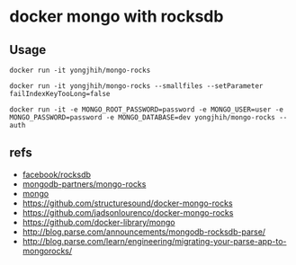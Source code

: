 # docker mongo with rocksdb

## Usage

```
docker run -it yongjhih/mongo-rocks
```

```
docker run -it yongjhih/mongo-rocks --smallfiles --setParameter failIndexKeyTooLong=false
```

```
docker run -it -e MONGO_ROOT_PASSWORD=password -e MONGO_USER=user -e MONGO_PASSWORD=password -e MONGO_DATABASE=dev yongjhih/mongo-rocks --auth
```

## refs

* [facebook/rocksdb](https://github.com/facebook/rocksdb)
* [mongodb-partners/mongo-rocks](https://github.com/mongodb-partners/mongo-rocks)
* [mongo](https://github.com/mongodb/mongo)
* https://github.com/structuresound/docker-mongo-rocks
* https://github.com/jadsonlourenco/docker-mongo-rocks
* https://github.com/docker-library/mongo
* http://blog.parse.com/announcements/mongodb-rocksdb-parse/
* http://blog.parse.com/learn/engineering/migrating-your-parse-app-to-mongorocks/
